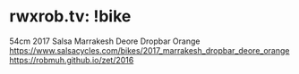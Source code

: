 # rwxrob.tv: !bike

54cm 2017 Salsa Marrakesh Deore Dropbar Orange https://www.salsacycles.com/bikes/2017_marrakesh_dropbar_deore_orange https://robmuh.github.io/zet/2016
